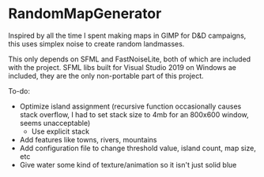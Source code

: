# RandomMapGenerator

Inspired by all the time I spent making maps in GIMP for D&D campaigns,
this uses simplex noise to create random landmasses.

This only depends on SFML and FastNoiseLite, both of which are included with the project.
SFML libs built for Visual Studio 2019 on Windows ae included, they are the only non-portable
part of this project.

To-do:
* Optimize island assignment (recursive function occasionally causes stack overflow, I had to set stack size to 4mb for an 800x600 window, seems unacceptable)
	* Use explicit stack
* Add features like towns, rivers, mountains  
* Add configuration file to change threshold value, island count, map size, etc  
* Give water some kind of texture/animation so it isn't just solid blue  
